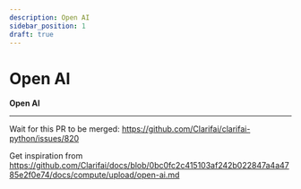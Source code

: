 ```yaml
---
description: Open AI
sidebar_position: 1
draft: true
---
```


# Open AI 

**Open AI**
<hr />

Wait for this PR to be merged: https://github.com/Clarifai/clarifai-python/issues/820

Get inspiration from https://github.com/Clarifai/docs/blob/0bc0fc2c415103af242b022847a4a4785e2f0e74/docs/compute/upload/open-ai.md
